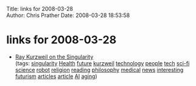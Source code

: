 Title: links for 2008-03-28  
Author: Chris Prather
Date: 2008-03-28 18:53:58

# links for 2008-03-28
<ul class="delicious">
	<li>
		<div class="delicious-link"><a href="http://www.wired.com/medtech/drugs/magazine/16-04/ff_kurzweil?currentPage=all">Ray Kurzweil on the Singularity</a></div>
		<div class="delicious-tags">(tags: <a href="http://del.icio.us/perigrin/singularity">singularity</a> <a href="http://del.icio.us/perigrin/Health">Health</a> <a href="http://del.icio.us/perigrin/future">future</a> <a href="http://del.icio.us/perigrin/kurzweil">kurzweil</a> <a href="http://del.icio.us/perigrin/technology">technology</a> <a href="http://del.icio.us/perigrin/people">people</a> <a href="http://del.icio.us/perigrin/tech">tech</a> <a href="http://del.icio.us/perigrin/sci-fi">sci-fi</a> <a href="http://del.icio.us/perigrin/science">science</a> <a href="http://del.icio.us/perigrin/robot">robot</a> <a href="http://del.icio.us/perigrin/religion">religion</a> <a href="http://del.icio.us/perigrin/reading">reading</a> <a href="http://del.icio.us/perigrin/philosophy">philosophy</a> <a href="http://del.icio.us/perigrin/medical">medical</a> <a href="http://del.icio.us/perigrin/news">news</a> <a href="http://del.icio.us/perigrin/interesting">interesting</a> <a href="http://del.icio.us/perigrin/futurism">futurism</a> <a href="http://del.icio.us/perigrin/articles">articles</a> <a href="http://del.icio.us/perigrin/article">article</a> <a href="http://del.icio.us/perigrin/AI">AI</a> <a href="http://del.icio.us/perigrin/aging">aging</a>)</div>
	</li>
</ul>

